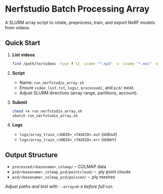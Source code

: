 # Nerfstudio Batch Processing Array

A SLURM array script to rotate, preprocess, train, and export NeRF models from videos.

## Quick Start

1. **List videos**

   ```bash
   find /path/to/videos -type f \( -iname "*.mp4" -o -iname "*.mov" -o -iname "*.avi" -o -iname "*.mkv" \) > video_list.txt
   ```
2. **Script**

   * Name: `run_nerfstudio_array.sh`
   * Ensure `video_list.txt`, `logs/`, `processed/`, and `pcd/` exist.
   * Adjust SLURM directives (array range, partitions, account).
3. **Submit**

   ```bash
   chmod +x run_nerfstudio_array.sh
   sbatch run_nerfstudio_array.sh
   ```
4. **Logs**

   * `logs/array_train_<JOBID>_<TASKID>.out` (stdout)
   * `logs/array_train_<JOBID>_<TASKID>.err` (stderr)

## Output Structure

* `processed/<basename>_colmap/` – COLMAP data
* `pcd/<basename>_colmap_pcd/pointcloud/` – .ply point clouds
* `pcd/<basename>_colmap_pcd/poisson/` – .ply meshes

*Adjust paths and test with `--array=0-0` before full run.*
